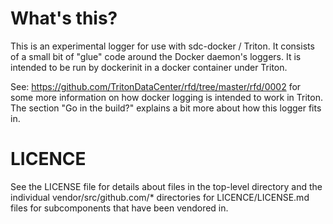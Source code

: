 # What's this?

This is an experimental logger for use with sdc-docker / Triton. It consists of
a small bit of "glue" code around the Docker daemon's loggers. It is intended
to be run by dockerinit in a docker container under Triton.

See: https://github.com/TritonDataCenter/rfd/tree/master/rfd/0002 for some more
information on how docker logging is intended to work in Triton. The section
"Go in the build?" explains a bit more about how this logger fits in.

# LICENCE

See the LICENSE file for details about files in the top-level directory and
the individual vendor/src/github.com/* directories for LICENCE/LICENSE.md files
for subcomponents that have been vendored in.
